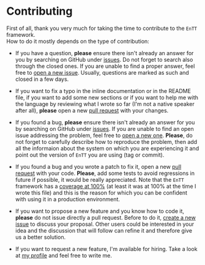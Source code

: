 # Contributing

First of all, thank you very much for taking the time to contribute to the
`EnTT` framework.<br/>
How to do it mostly depends on the type of contribution:

* If you have a question, **please** ensure there isn't already an answer for
  you by searching on GitHub under
  [issues](https://github.com/skypjack/entt/issues). Do not forget to search
  also through the closed ones. If you are unable to find a proper answer, feel
  free to [open a new issue](https://github.com/skypjack/entt/issues/new).
  Usually, questions are marked as such and closed in a few days.

* If you want to fix a typo in the inline documentation or in the README file,
  if you want to add some new sections or if you want to help me with the
  language by reviewing what I wrote so far (I'm not a native speaker after
  all), **please** open a new
  [pull request](https://github.com/skypjack/entt/pulls) with your changes.

* If you found a bug, **please** ensure there isn't already an answer for you by
  searching on GitHub under [issues](https://github.com/skypjack/entt/issues).
  If you are unable to find an open issue addressing the problem, feel free to
  [open a new one](https://github.com/skypjack/entt/issues/new). **Please**, do
  not forget to carefully describe how to reproduce the problem, then add all
  the informaion about the system on which you are experiencing it and point out
  the version of `EnTT` you are using (tag or commit).

* If you found a bug and you wrote a patch to fix it, open a new
  [pull request](https://github.com/skypjack/entt/pulls) with your code.
  **Please**, add some tests to avoid regressions in future if possible, it
  would be really appreciated. Note that the `EnTT` framework has a
  [coverage at 100%](https://coveralls.io/github/skypjack/entt?branch=master)
  (at least it was at 100% at the time I wrote this file) and this is the reason
  for which you can be confident with using it in a production environment.

* If you want to propose a new feature and you know how to code it, **please**
  do not issue directly a pull request. Before to do it,
  [create a new issue](https://github.com/skypjack/entt/issues/new) to discuss
  your proposal. Other users could be interested in your idea and the discussion
  that will follow can refine it and therefore give us a better solution.

* If you want to request a new feature, I'm available for hiring. Take a look at
  [my profile](https://github.com/skypjack) and feel free to write me.
